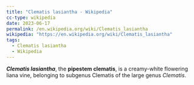 ```yaml
---
title: "Clematis lasiantha - Wikipedia"
cc-type: wikipedia
date: 2023-06-17
permalink: /en.wikipedia.org/wiki/Clematis_lasiantha
wikipedia: "https://en.wikipedia.org/wiki/Clematis_lasiantha"
tags:
  - Clematis lasiantha
  - Wikipedia
---
```

***Clematis lasiantha***, the **pipestem clematis**, is a creamy-white flowering liana vine, belonging to subgenus Clematis of the large genus *Clematis*.